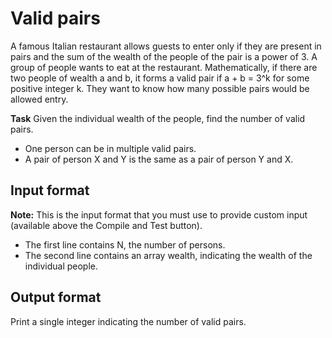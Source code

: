 # Valid pairs

A famous Italian restaurant allows guests to enter only if they are present in pairs and the sum of the wealth of the people of the pair is a power of 3. A group of people wants to eat at the restaurant. Mathematically, if there are two people of wealth a and b, it forms a valid pair if a + b = 3^k for some positive integer k. They want to know how many possible pairs would be allowed entry.

**Task** Given the individual wealth of the people, find the number of valid pairs.

- One person can be in multiple valid pairs.
- A pair of person X and Y is the same as a pair of person Y and X.

## Input format

**Note:** This is the input format that you must use to provide custom input (available above the Compile and Test button).

- The first line contains N, the number of persons.
- The second line contains an array wealth, indicating the wealth of the individual people.

## Output format

Print a single integer indicating the number of valid pairs.
